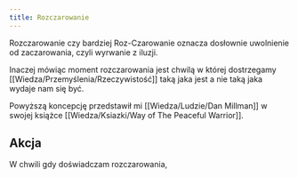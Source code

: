 ```yaml
---
title: Rozczarowanie
---
```


Rozczarowanie czy bardziej Roz-Czarowanie oznacza dosłownie uwolnienie od zaczarowania, czyli wyrwanie z iluzji. 

Inaczej mówiąc moment rozczarowania jest chwilą w której dostrzegamy [[Wiedza/Przemyślenia/Rzeczywistość]] taką jaka jest a nie taką jaka wydaje nam się być. 

Powyższą koncepcję przedstawił mi [[Wiedza/Ludzie/Dan Millman]] w swojej książce [[Wiedza/Ksiazki/Way of The Peaceful Warrior]].

## Akcja
W chwili gdy doświadczam rozczarowania, 